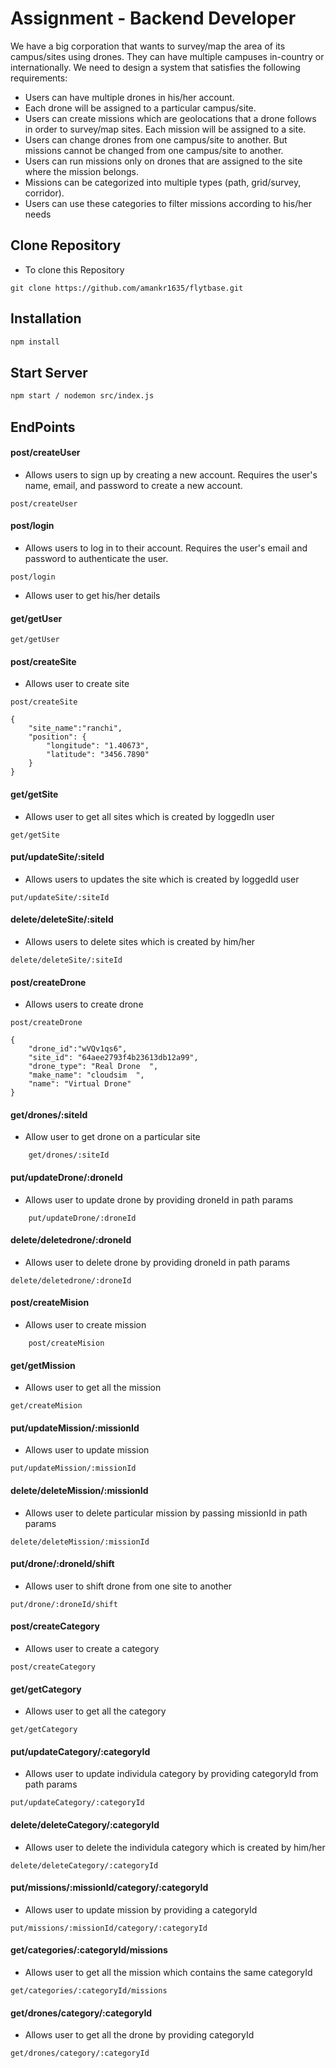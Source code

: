 # Assignment - Backend Developer

We have a big corporation that wants to survey/map the area of its
campus/sites using drones. They can have multiple campuses in-country or
internationally. We need to design a system that satisfies the following
requirements:

- Users can have multiple drones in his/her account.
- Each drone will be assigned to a particular campus/site.
- Users can create missions which are geolocations that a drone follows in
  order to survey/map sites. Each mission will be assigned to a site.
- Users can change drones from one campus/site to another. But missions cannot be changed from one campus/site to another.
- Users can run missions only on drones that are assigned to the site where
  the mission belongs.
- Missions can be categorized into multiple types (path, grid/survey,
  corridor).
- Users can use these categories to filter missions according to his/her
  needs

## Clone Repository
- To clone this Repository
```ymal
git clone https://github.com/amankr1635/flytbase.git
```

## Installation

```bash
npm install
```

## Start Server

```bash
npm start / nodemon src/index.js
```

## EndPoints

#### post/createUser

- Allows users to sign up by creating a new account. Requires the user's name, email, and password to create a new account.

```ymal
post/createUser
```

#### post/login

- Allows users to log in to their account. Requires the user's email and password to authenticate the user.

```ymal
post/login
```

- Allows user to get his/her details

#### get/getUser

```ymal
get/getUser
```

#### post/createSite

- Allows user to create site

```ymal
post/createSite
```

```ymal
{
    "site_name":"ranchi",
    "position": {
        "longitude": "1.40673",
        "latitude": "3456.7890"
    }
}
```

#### get/getSite

- Allows user to get all sites which is created by loggedIn user

```ymal
get/getSite
```

#### put/updateSite/:siteId

- Allows users to updates the site which is created by loggedId user

```ymal
put/updateSite/:siteId
```

#### delete/deleteSite/:siteId

- Allows users to delete sites which is created by him/her

```ymal
delete/deleteSite/:siteId
```

#### post/createDrone

- Allows users to create drone

```ymal
post/createDrone
```

```ymal
{
    "drone_id":"wVQv1qs6",
    "site_id": "64aee2793f4b23613db12a99",
    "drone_type": "Real Drone  ",
    "make_name": "cloudsim  ",
    "name": "Virtual Drone"
}
```

#### get/drones/:siteId

- Allow user to get drone on a particular site

```ymal
    get/drones/:siteId
```

#### put/updateDrone/:droneId

- Allows user to update drone by providing droneId in path params

```ymal
    put/updateDrone/:droneId
```

#### delete/deletedrone/:droneId

- Allows user to delete drone by providing droneId in path params

```ymal
delete/deletedrone/:droneId
```

#### post/createMision

- Allows user to create mission

```ymal
    post/createMision
```

#### get/getMission

- Allows user to get all the mission

```ymal
get/createMision
```

#### put/updateMission/:missionId

- Allows user to update mission

```ymal
put/updateMission/:missionId
```

#### delete/deleteMission/:missionId

- Allows user to delete particular mission by passing missionId in path params

```ymal
delete/deleteMission/:missionId
```

#### put/drone/:droneId/shift

- Allows user to shift drone from one site to another

```ymal
put/drone/:droneId/shift
```

#### post/createCategory

- Allows user to create a category

```ymal
post/createCategory
```

#### get/getCategory

- Allows user to get all the category

```ymal
get/getCategory
```

#### put/updateCategory/:categoryId

- Allows user to update individula category by providing categoryId from path params

```ymal
put/updateCategory/:categoryId
```

#### delete/deleteCategory/:categoryId

- Allows user to delete the individula category which is created by him/her

```ymal
delete/deleteCategory/:categoryId
```

#### put/missions/:missionId/category/:categoryId

- Allows user to update mission by providing a categoryId

```ymal
put/missions/:missionId/category/:categoryId
```

#### get/categories/:categoryId/missions

- Allows user to get all the mission which contains the same categoryId

```ymal
get/categories/:categoryId/missions
```

#### get/drones/category/:categoryId

- Allows user to get all the drone by providing categoryId

```ymal
get/drones/category/:categoryId
```
